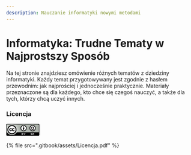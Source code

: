 ```yaml
---
description: Nauczanie informatyki nowymi metodami
---
```


# Informatyka: Trudne Tematy w Najprostszy Sposób

Na tej stronie znajdziesz omówienie różnych tematów z dziedziny informatyki.
Każdy temat przygotowywany jest zgodnie z hasłem przewodnim: jak najprościej i jednocześnie praktycznie.
Materiały przeznaczone są dla każdego, kto chce się czegoś nauczyć, a także dla tych, którzy chcą uczyć innych.

### Licencja

![Uznanie autorstwa-Na tych samych warunkach 4.0](.gitbook/assets/88x31.png)

{% file src=".gitbook/assets/Licencja.pdf" %}